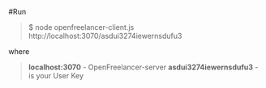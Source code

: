 #Run

>$ node openfreelancer-client.js http://localhost:3070/asdui3274iewernsdufu3

where

> **localhost:3070** - OpenFreelancer-server
> **asdui3274iewernsdufu3** - is your User Key
